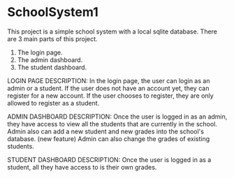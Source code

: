 # SchoolSystem1
This project is a simple school system with a local sqlite database. There are 3 main parts of this project.
1) The login page.
2) The admin dashboard.
3) The student dashboard.


LOGIN PAGE DESCRIPTION:
In the login page, the user can login as an admin or a student.
If the user does not have an account yet, they can register for a new account.
If the user chooses to register, they are only allowed to register as a student.



ADMIN DASHBOARD DESCRIPTION:
Once the user is logged in as an admin, they have access to view all the students that are currently in the school.
Admin also can add a new student and new grades into the school's database. 
(new feature) Admin can also change the grades of existing students.



STUDENT DASHBOARD DESCRIPTION:
Once the user is logged in as a student, all they have access to is their own grades.
